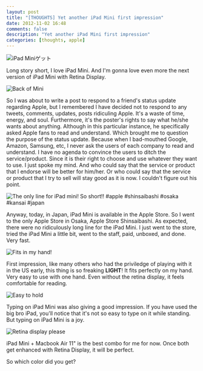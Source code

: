 ```yaml
---
layout: post
title: "[THOUGHTS] Yet another iPad Mini first impression"
date: 2012-11-02 16:48
comments: false
description: "Yet another iPad Mini first impression"
categories: [thoughts, apple]
---
```

![iPad Miniゲット](http://farm9.staticflickr.com/8053/8147103832_3e00427baf.jpg)

Long story short, I love iPad Mini. And I'm gonna love even more the next version of iPad Mini with Retina Display.

<!-- more -->

![Back of Mini](http://farm9.staticflickr.com/8192/8147068767_7a86db0a60.jpg)

So I was about to write a post to respond to a friend's status update regarding Apple, but I remembered I have decided not to respond to any tweets, comments, updates, posts ridiculing Apple. It's a waste of time, energy, and soul. Furthermore, it's the poster's rights to say what he/she wants about anything. Although in this particular instance, he specifically asked Apple fans to read and understand. Which brought me to question the purpose of the status update. Because when I bad-mouthed Google, Amazon, Samsung, etc, I never ask the users of each company to read and understand. I have no agenda to convince the users to ditch the service/product. Since it is their right to choose and use whatever they want to use. I just spoke my mind. And who could say that the service or product that I endorse will be better for him/her. Or who could say that the service or product that I try to sell will stay good as it is now. I couldn't figure out his point. 

![The only line for iPad mini! So short!! #apple #shinsaibashi #osaka #kansai #japan](http://distilleryimage10.s3.amazonaws.com/02741656248d11e2a33422000a1ea02a_7.jpg)

Anyway, today, in Japan, iPad Mini is available in the Apple Store. So I went to the only Apple Store in Osaka, Apple Store Shinsaibashi. As expected, there were no ridiculously long line for the iPad Mini. I just went to the store, tried the iPad Mini a little bit, went to the staff, paid, unboxed, and done. Very fast.

![Fits in my hand!](http://farm9.staticflickr.com/8188/8147068869_fd03a2c699.jpg)

First impression, like many others who had the priviledge of playing with it in the US early, this thing is so freaking **LIGHT**! It fits perfectly on my hand. Very easy to use with one hand. Even without the retina display, it feels comfortable for reading.

![Easy to hold](http://farm9.staticflickr.com/8468/8147104266_a35cdc212a.jpg)

Typing on iPad Mini was also giving a good impression. If you have used the big bro iPad, you'll notice that it's not so easy to type on it while standing. But typing on iPad Mini is a joy.

![Retina display please](http://farm9.staticflickr.com/8335/8147069177_5751c1d112.jpg)

iPad Mini + Macbook Air 11" is the best combo for me for now. Once both get enhanced with Retina Display, it will be perfect. 

So which color did you get?